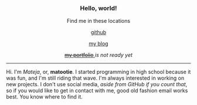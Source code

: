 <h3 align="center">Hello, world!</h3>
<p align="center">Find me in these locations</p>
<p align="center">
  <a href="https://github.com/matootie/">
    github
  </a>
</p>
<p align="center">
  <a href="https://matootie.com">
    my blog
  </a>
</p>
<p align="center">
  <a href="https://mateja.lasan.ca">
    <del>my portfolio</del>
  </a>
  <em>is not ready yet</em>
</p>
<hr />
<p>Hi. I'm <em>Mateja</em>, or, <strong>matootie</strong>. I started programming in high school because it was fun, and I'm still riding that wave. I'm always interested in working on new projects. I don't use social media, <em>aside from GitHub if you count that</em>, so if you would like to get in contact with me, good old fashion email works best. You know where to find it.</p>
